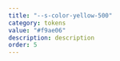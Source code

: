 ```yaml
---
title: "--s-color-yellow-500"
category: tokens
value: "#f9ae06"
description: description
order: 5
---
```

